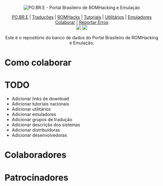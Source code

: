 <p align="center"><img alt="PO.BR.E - Portal Brasileiro de ROMHacking e Emulação" src="https://github.com/romhackersbr/romhackersbr.github.io/blob/main/assets/svg/logo.svg"></p>
<p align="center">
    <a href="https://romhackers.org/">PO.BR.E</a> |
    <a href="https://romhackers.org/traducoes">Traduções</a> |
    <a href="https://romhackers.org/romhacks">ROMHacks</a> |
    <a href="https://romhackers.org/tutoriais">Tutoriais</a> |
    <a href="https://romhackers.org/utilitarios">Utilitários</a> |
    <a href="https://romhackers.org/emuladores">Emuladores</a>
    <br />
    <a href="https://romhackers.org/colaborando">Colaborar</a> | 
    <a href="https://github.com/romhackersbr/romhackersbr-db/issues">Reportar Erros</a>
    <br />
    <a href="#"><img src="https://img.shields.io/github/last-commit/romhackersbr/romhackersbr-db?label=%C3%BAltima%20modifica%C3%A7%C3%A3o" /></a>
    <a href="https://discord.com/invite/keJkKWk"><img src="https://img.shields.io/discord/89646072086929408?label=discord" /></a>
</p>
<p align="center">
Este é o repositório do banco de dados do Portal Brasileiro de ROMHacking e Emulação.
</p>

# Como colaborar

# TODO
- Adicionar links de download
- Adicionar tutoriais nacionais
- Adicionar utilitários
- Adicionar emuladores
- Adicionar grupos de tradução
- Adicionar descrição dos sistemas
- Adicionar distribuidoras
- Adicionar desenvolvedoras

# Colaboradores

# Patrocinadores

